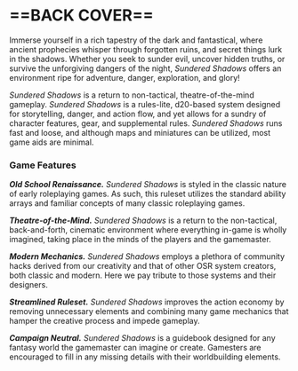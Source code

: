# ==BACK COVER==

<!--add copy here-->

Immerse yourself in a rich tapestry of the dark and fantastical, where ancient prophecies whisper through forgotten ruins, and secret things lurk in the shadows. Whether you seek to sunder evil, uncover hidden truths, or survive the unforgiving dangers of the night, *Sundered Shadows* offers an environment ripe for adventure, danger, exploration, and glory!

*Sundered Shadows* is a return to non-tactical, theatre-of-the-mind gameplay. *Sundered Shadows* is a rules-lite, d20-based system designed for storytelling, danger, and action flow, and yet allows for a sundry of character features, gear, and supplemental rules. *Sundered Shadows* runs fast and loose, and although maps and miniatures can be utilized, most game aids are minimal.

### Game Features

***Old School Renaissance.*** *Sundered Shadows* is styled in the classic nature of early roleplaying games. As such, this ruleset utilizes the standard ability arrays and familiar concepts of many classic roleplaying games.

***Theatre-of-the-Mind.*** *Sundered Shadows* is a return to the non-tactical, back-and-forth, cinematic environment where everything in-game is wholly imagined, taking place in the minds of the players and the gamemaster.

***Modern Mechanics.*** *Sundered Shadows* employs a plethora of community hacks derived from our creativity and that of other OSR system creators, both classic and modern. Here we pay tribute to those systems and their designers.

***Streamlined Ruleset.*** *Sundered Shadows* improves the action economy by removing unnecessary elements and combining many game mechanics that hamper the creative process and impede gameplay.

***Campaign Neutral.*** *Sundered Shadows* is a guidebook designed for any fantasy world the gamemaster can imagine or create. Gamesters are encouraged to fill in any missing details with their worldbuilding elements.

